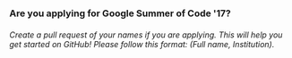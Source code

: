 ### Are you applying for Google Summer of Code '17?

###### Create a pull request of your names if you are applying. This will help you get started on GitHub! Please follow this format: (Full name, Institution).
